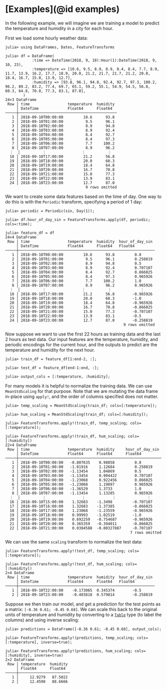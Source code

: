 # [Examples](@id examples)

In the following example, we will imagine we are training a model to predict the temperature and humidity in a city for each hour.

First we load some hourly weather data:

```jldoctest example
julia> using DataFrames, Dates, FeatureTransforms

julia> df = DataFrame(
            :time => DateTime(2018, 9, 10):Hour(1):DateTime(2018, 9, 10, 23),
            :temperature => [10.6, 9.5, 8.9, 8.9, 8.4, 8.4, 7.7, 8.9, 11.7, 13.9, 16.2, 17.7, 18.9, 20.0, 21.2, 21.7, 21.7, 21.2, 20.0, 18.4, 16.7, 15.0, 13.9, 12.7],
            :humidity => [93.8, 96.1, 94.8, 92.4, 92.7, 97.3, 100.2, 96.2, 89.2, 83.2, 77.4, 69.7, 65.1, 59.2, 55.1, 54.9, 54.5, 56.8, 60.3, 64.8, 70.8, 77.3, 83.1, 87.0],
        )
24×3 DataFrame
 Row │ time                 temperature  humidity
     │ DateTime             Float64      Float64
─────┼────────────────────────────────────────────
   1 │ 2018-09-10T00:00:00         10.6      93.8
   2 │ 2018-09-10T01:00:00          9.5      96.1
   3 │ 2018-09-10T02:00:00          8.9      94.8
   4 │ 2018-09-10T03:00:00          8.9      92.4
   5 │ 2018-09-10T04:00:00          8.4      92.7
   6 │ 2018-09-10T05:00:00          8.4      97.3
   7 │ 2018-09-10T06:00:00          7.7     100.2
   8 │ 2018-09-10T07:00:00          8.9      96.2
  ⋮  │          ⋮                ⋮          ⋮
  18 │ 2018-09-10T17:00:00         21.2      56.8
  19 │ 2018-09-10T18:00:00         20.0      60.3
  20 │ 2018-09-10T19:00:00         18.4      64.8
  21 │ 2018-09-10T20:00:00         16.7      70.8
  22 │ 2018-09-10T21:00:00         15.0      77.3
  23 │ 2018-09-10T22:00:00         13.9      83.1
  24 │ 2018-09-10T23:00:00         12.7      87.0
                                    9 rows omitted
```

We want to create some data features based on the time of day.
One way to do this is with the `Periodic` transform, specifying a period of 1 day:

```jldoctest example
julia> periodic = Periodic(sin, Day(1));

julia> df.hour_of_day_sin = FeatureTransforms.apply(df, periodic; cols=:time);

julia> feature_df = df
24×4 DataFrame
 Row │ time                 temperature  humidity  hour_of_day_sin
     │ DateTime             Float64      Float64   Float64
─────┼─────────────────────────────────────────────────────────────
   1 │ 2018-09-10T00:00:00         10.6      93.8         0.0
   2 │ 2018-09-10T01:00:00          9.5      96.1         0.258819
   3 │ 2018-09-10T02:00:00          8.9      94.8         0.5
   4 │ 2018-09-10T03:00:00          8.9      92.4         0.707107
   5 │ 2018-09-10T04:00:00          8.4      92.7         0.866025
   6 │ 2018-09-10T05:00:00          8.4      97.3         0.965926
   7 │ 2018-09-10T06:00:00          7.7     100.2         1.0
   8 │ 2018-09-10T07:00:00          8.9      96.2         0.965926
  ⋮  │          ⋮                ⋮          ⋮             ⋮
  18 │ 2018-09-10T17:00:00         21.2      56.8        -0.965926
  19 │ 2018-09-10T18:00:00         20.0      60.3        -1.0
  20 │ 2018-09-10T19:00:00         18.4      64.8        -0.965926
  21 │ 2018-09-10T20:00:00         16.7      70.8        -0.866025
  22 │ 2018-09-10T21:00:00         15.0      77.3        -0.707107
  23 │ 2018-09-10T22:00:00         13.9      83.1        -0.5
  24 │ 2018-09-10T23:00:00         12.7      87.0        -0.258819
                                                     9 rows omitted
```

Now suppose we want to use the first 22 hours as training data and the last 2 hours as test data.
Our input features are the temperature, humidity, and periodic encodings for the current hour, and the outputs to predict are the temperature and humidity for the next hour. 

```jldoctest example
julia> train_df = feature_df[1:end-2, :];

julia> test_df = feature_df[end-1:end, :];

julia> output_cols = [:temperature, :humidity];
```

For many models it is helpful to normalize the training data.
We can use `MeanStdScaling` for that purpose.
Note that we are mutating the data frame in-place using `apply!`, and the order of columns specified does not matter.

```jldoctest example
julia> temp_scaling = MeanStdScaling(train_df; cols=[:temperature]);

julia> hum_scaling = MeanStdScaling(train_df; cols=[:humidity]);

julia> FeatureTransforms.apply!(train_df, temp_scaling; cols=[:temperature]);

julia> FeatureTransforms.apply!(train_df, hum_scaling; cols=[:humidity])
22×4 DataFrame
 Row │ time                 temperature  humidity     hour_of_day_sin
     │ DateTime             Float64      Float64      Float64
─────┼────────────────────────────────────────────────────────────────
   1 │ 2018-09-10T00:00:00   -0.807635    0.98858         0.0
   2 │ 2018-09-10T01:00:00   -1.01916     1.12684         0.258819
   3 │ 2018-09-10T02:00:00   -1.13454     1.04869         0.5
   4 │ 2018-09-10T03:00:00   -1.13454     0.904422        0.707107
   5 │ 2018-09-10T04:00:00   -1.23068     0.922456        0.866025
   6 │ 2018-09-10T05:00:00   -1.23068     1.19897         0.965926
   7 │ 2018-09-10T06:00:00   -1.36529     1.3733          1.0
   8 │ 2018-09-10T07:00:00   -1.13454     1.13285         0.965926
  ⋮  │          ⋮                ⋮            ⋮              ⋮
  16 │ 2018-09-10T15:00:00    1.32683    -1.3498         -0.707107
  17 │ 2018-09-10T16:00:00    1.32683    -1.37385        -0.866025
  18 │ 2018-09-10T17:00:00    1.23068    -1.23559        -0.965926
  19 │ 2018-09-10T18:00:00    0.99993    -1.02519        -1.0
  20 │ 2018-09-10T19:00:00    0.692259   -0.754687       -0.965926
  21 │ 2018-09-10T20:00:00    0.365359   -0.394011       -0.866025
  22 │ 2018-09-10T21:00:00    0.0384588  -0.00327887     -0.707107
                                                        7 rows omitted
```

We can use the same `scaling` transform to normalize the test data:

```jldoctest example
julia> FeatureTransforms.apply!(test_df, temp_scaling; cols=[:temperature]);

julia> FeatureTransforms.apply!(test_df, hum_scaling; cols=[:humidity])
2×4 DataFrame
 Row │ time                 temperature  humidity  hour_of_day_sin
     │ DateTime             Float64      Float64   Float64
─────┼─────────────────────────────────────────────────────────────
   1 │ 2018-09-10T22:00:00    -0.173065  0.345374        -0.5
   2 │ 2018-09-10T23:00:00    -0.403818  0.579814        -0.258819
```

Suppose we then train our model, and get a prediction for the test points as a matrix: `[-0.36 0.61; -0.45 0.68]`.
We can scale this back to the original units of temperature and humidity by converting to a [`Table`](https://github.com/JuliaData/Tables.jl) type (to label the columns) and using inverse scaling:

```jldoctest example
julia> predictions = DataFrame([-0.36 0.61; -0.45 0.68], output_cols);

julia> FeatureTransforms.apply!(predictions, temp_scaling; cols=[:temperature], inverse=true);

julia> FeatureTransforms.apply!(predictions, hum_scaling; cols=[:humidity], inverse=true)
2×2 DataFrame
 Row │ temperature  humidity 
     │ Float64      Float64  
─────┼───────────────────────
   1 │     12.9279   87.5022
   2 │     12.4598   88.6666
```
